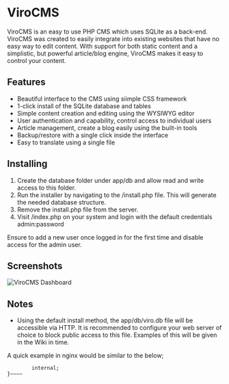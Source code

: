 # ViroCMS
ViroCMS is an easy to use PHP CMS which uses SQLite as a back-end. ViroCMS was created to easily integrate into existing websites that have no easy way to edit content. With support for both static content and a simplistic, but powerful article/blog engine, ViroCMS makes it easy to control your content.

## Features
* Beautiful interface to the CMS using siimple CSS framework
* 1-click install of the SQLite database and tables
* Simple content creation and editing using the WYSIWYG editor
* User authentication and capability, control access to individual users
* Article management, create a blog easily using the built-in tools
* Backup/restore with a single click inside the interface
* Easy to translate using a single file

## Installing
1. Create the database folder under app/db and allow read and write access to this folder.
1. Run the installer by navigating to the /install.php file. This will generate the needed database structure.
1. Remove the install.php file from the server.
1. Visit /index.php on your system and login with the default credentials admin:password

Ensure to add a new user once logged in for the first time and disable access for the admin user.

## Screenshots
![ViroCMS Dashboard](https://viro.app/Viro.png)

## Notes
* Using the default install method, the app/db/viro.db file will be accessible via HTTP. It is recommended to configure your web server of choice to block public access to this file. Examples of this will be given in the Wiki in time.

A quick example in nginx would be similar to the below;

~~~~location = /app/db/viro.db {
        internal;
}~~~~
